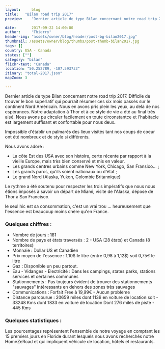 ```yaml
---
layout:     blog
title:   "Bilan road trip 2017"
preview:    "Dernier article de type Bilan concernant notre road trip 2017. Difficile de trouver le bon superlatif qui pourrait résumer ces..."

date:       2017-09-22 14:00:00
author:     "Thierry"
header-img: "assets/owner/blog/header/post-bg-bilan2017.jpg"
thumbnail: /assets/owner/blog/thumbs/post-thumb-bilan2017.jpg
tags: []
country: USA - Canada
states: [""]
category: "bilan"
flickr-text: "Canada"
location: "50.252789, -107.593733"
itinary: "total-2017.json"
mapZoom: 3

---
```


Dernier article de type Bilan concernant notre road trip 2017. Difficile de trouver le bon superlatif qui pourrait résumer ces six mois passés sur le continent Nord Américain. Nous en avons pris plein les yeux, au delà de nos espérances. Notre adaptation à Thor et à ce style de vie a été au final très aisé. Nous avons pu circuler facilement en toute circonstantce et l'habitacle est largement suffisant et confortable pour nous deux. 

Impossible d'établir un palmarés des lieux visités tant nos coups de coeur ont été nombreux et de style si différents.

Nous avons adoré :

* La côte Est des USA avec son histoire, certe récente par rapport à la vieille Europe, mais très bien conservé et mis en valeur.
* Les grands centres urbains comme New York, Chicago, San Fransico... ;
* Les grands parcs, qu'ils soient nationaux ou d'état ;
* Le grand Nord (Alaska, Yukon, Colombie Britannique)

Le rythme a été soutenu pour respecter les trois impératifs que nous nous étions imposés à savoir un départ de Miami, visite de l'Alaska, dépose de Thor à San Francisco.




le seul hic est sa consommation, c'est un vrai trou ... heureusement que l'essence est beaucoup moins chère qu'en France.






### Quelques chiffres :    

* Nombre de jours           : 181
* Nombre de pays et états traversés  : 2 - USA (28 états) et Canada (8 territoires)
* Monnaie                   : Dollar US et Canadien
* Prix moyen de l'essence   : 1,10$ le litre (entre 0,98 à 1,12$) soit 0,75€ le litre
* Gaz                       : Disponible un peu partout.
* Eau - Vidanges - Electricité    : Dans les campings, states parks, stations services et certaines communes
* Stationnements             : Pas toujours évident de trouver des stationnements "sauvages" intéressants en dehors des zones très sauvages
* Communications             : Forfait Free à 19,99€ - Aucun problème  
* Distance parcourue         : 20659 miles dont 1139 en voiture de location soit - 33248 Kms dont 1833 en voiture de location 
                               Dont 276 miles de piste - 445 Kms     
 

### Quelques statistiques :

Les pourcentages représentent l'ensemble de notre voyage en comptant les 15 premiers jours en Floride durant lesquels nous avons recherchés notre HomeZeRoad et qui impliquent véhicule de location, hôtels et restaurants.

